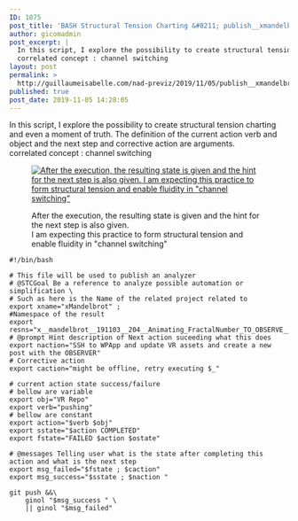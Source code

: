 ```yaml
---
ID: 1075
post_title: 'BASH Structural Tension Charting &#8211; publish__xmandelbrot__also__pomAnal.sh'
author: gicomadmin
post_excerpt: |
  In this script, I explore the possibility to create structural tension charting and even a moment of truth.  The definition of the current action verb and object and the next step and corrective action are arguments.
  correlated concept : channel switching
layout: post
permalink: >
  http://guillaumeisabelle.com/nad-previz/2019/11/05/publish__xmandelbrot__also__pomanal-sh/
published: true
post_date: 2019-11-05 14:28:05
---
```

<!-- wp:paragraph -->

In this script, I explore the possibility to create structural tension charting and even a moment of truth. The definition of the current action verb and object and the next step and corrective action are arguments.  
correlated concept : channel switching

<!-- /wp:paragraph -->

<!-- wp:image {"id":1081,"linkDestination":"custom"} --><figure class="wp-block-image">

[<img src="http://guillaumeisabelle.com/nad-previz/wp-content/uploads/sites/19/2019/11/image-5-1024x309.png" alt="After the execution, the resulting state is given and the hint for the next step is also given.
I am expecting this practice to form structural tension and enable fluidity in &quot;channel switching&quot;" class="wp-image-1081" />][1]<figcaption>After the execution, the resulting state is given and the hint for the next step is also given.  
I am expecting this practice to form structural tension and enable fluidity in "channel switching"</figcaption></figure> <!-- /wp:image -->

<!-- wp:code {"language":"bash"} -->

<pre class="wp-block-code"><code>#!/bin/bash

# This file will be used to publish an analyzer
# @STCGoal Be a reference to analyze possible automation or simplification \
# Such as here is the Name of the related project related to
export xname="xMandelbrot" ;
#Namespace of the result
export resns="x__mandelbrot__191103__204__Animating_FractalNumber_TO_OBSERVE__90pc"
# @prompt Hint description of Next action suceeding what this does
export naction="SSH to WPApp and update VR assets and create a new post with the OBSERVER"
# Corrective action
export caction="might be offline, retry executing $_"

# current action state success/failure
# bellow are variable
export obj="VR Repo"
export verb="pushing"
# bellow are constant
export action="$verb $obj"
export sstate="$action COMPLETED"
export fstate="FAILED $action $ostate"

# @messages Telling user what is the state after completing this action and what is the next step
export msg_failed="$fstate ; $caction"
export msg_success="$sstate ; $naction "

git push &&\
	ginol "$msg_success " \
	|| ginol "$msg_failed"
</code></pre>

<!-- /wp:code -->

<!-- wp:image {"id":1076} --><figure class="wp-block-image">

<img src="http://guillaumeisabelle.com/nad-previz/wp-content/uploads/sites/19/2019/11/image-4-1024x625.png" alt="" class="wp-image-1076" /></figure> <!-- /wp:image -->

 [1]: https://github.com/jgwill/assets-vr-1909/blob/master/publish__xmandelbrot__also__pomAnal.sh